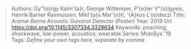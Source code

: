 > Authors: Gy\"{o}rgy Kalm\'{a}r, George Wittemyer, P\'{e}ter V\"{o}lgyesi, Henrik Barner Rasmussen, Mikl\'{o}s Mar\'{o}ti, \'{A}kos L\'{e}deczi
> Title: Animal-Borne Acoustic Gunshot Detector (Poster)
> Year: 2019
> Url: https://doi.org/10.1145/3307334.3328634
> Keywords: poaching, shockwave, low-power, acoustics, wearable
> Series: MobiSys '19
> Tags: *Define your own tags here, separate by comma*